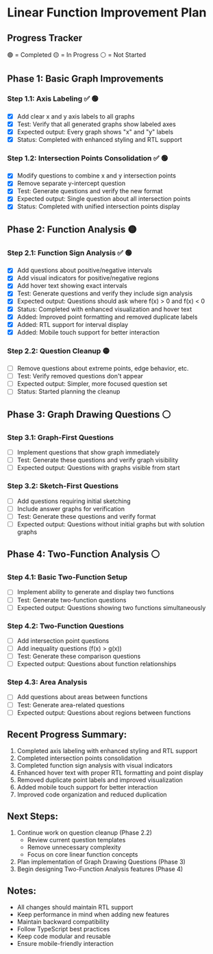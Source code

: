 # Linear Function Improvement Plan

## Progress Tracker
🟢 = Completed
🟡 = In Progress
⚪ = Not Started

## Phase 1: Basic Graph Improvements
### Step 1.1: Axis Labeling ✅ 🟢
- [x] Add clear x and y axis labels to all graphs
- [x] Test: Verify that all generated graphs show labeled axes
- [x] Expected output: Every graph shows "x" and "y" labels
- [x] Status: Completed with enhanced styling and RTL support

### Step 1.2: Intersection Points Consolidation ✅ 🟢
- [x] Modify questions to combine x and y intersection points
- [x] Remove separate y-intercept question
- [x] Test: Generate questions and verify the new format
- [x] Expected output: Single question about all intersection points
- [x] Status: Completed with unified intersection points display

## Phase 2: Function Analysis 🟡
### Step 2.1: Function Sign Analysis ✅ 🟢
- [x] Add questions about positive/negative intervals
- [x] Add visual indicators for positive/negative regions
- [x] Add hover text showing exact intervals
- [x] Test: Generate questions and verify they include sign analysis
- [x] Expected output: Questions should ask where f(x) > 0 and f(x) < 0
- [x] Status: Completed with enhanced visualization and hover text
- [x] Added: Improved point formatting and removed duplicate labels
- [x] Added: RTL support for interval display
- [x] Added: Mobile touch support for better interaction

### Step 2.2: Question Cleanup 🟡
- [ ] Remove questions about extreme points, edge behavior, etc.
- [ ] Test: Verify removed questions don't appear
- [ ] Expected output: Simpler, more focused question set
- [ ] Status: Started planning the cleanup

## Phase 3: Graph Drawing Questions ⚪
### Step 3.1: Graph-First Questions
- [ ] Implement questions that show graph immediately
- [ ] Test: Generate these questions and verify graph visibility
- [ ] Expected output: Questions with graphs visible from start

### Step 3.2: Sketch-First Questions
- [ ] Add questions requiring initial sketching
- [ ] Include answer graphs for verification
- [ ] Test: Generate these questions and verify format
- [ ] Expected output: Questions without initial graphs but with solution graphs

## Phase 4: Two-Function Analysis ⚪
### Step 4.1: Basic Two-Function Setup
- [ ] Implement ability to generate and display two functions
- [ ] Test: Generate two-function questions
- [ ] Expected output: Questions showing two functions simultaneously

### Step 4.2: Two-Function Questions
- [ ] Add intersection point questions
- [ ] Add inequality questions (f(x) > g(x))
- [ ] Test: Generate these comparison questions
- [ ] Expected output: Questions about function relationships

### Step 4.3: Area Analysis
- [ ] Add questions about areas between functions
- [ ] Test: Generate area-related questions
- [ ] Expected output: Questions about regions between functions

## Recent Progress Summary:
1. Completed axis labeling with enhanced styling and RTL support
2. Completed intersection points consolidation
3. Completed function sign analysis with visual indicators
4. Enhanced hover text with proper RTL formatting and point display
5. Removed duplicate point labels and improved visualization
6. Added mobile touch support for better interaction
7. Improved code organization and reduced duplication

## Next Steps:
1. Continue work on question cleanup (Phase 2.2)
   - Review current question templates
   - Remove unnecessary complexity
   - Focus on core linear function concepts
2. Plan implementation of Graph Drawing Questions (Phase 3)
3. Begin designing Two-Function Analysis features (Phase 4)

## Notes:
- All changes should maintain RTL support
- Keep performance in mind when adding new features
- Maintain backward compatibility
- Follow TypeScript best practices
- Keep code modular and reusable
- Ensure mobile-friendly interaction